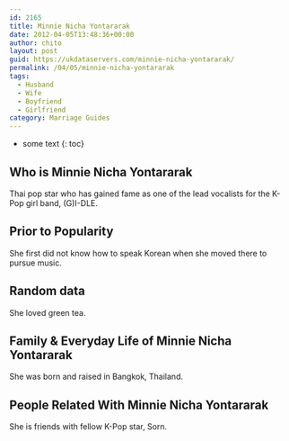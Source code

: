 ```yaml
---
id: 2165
title: Minnie Nicha Yontararak
date: 2012-04-05T13:48:36+00:00
author: chito
layout: post
guid: https://ukdataservers.com/minnie-nicha-yontararak/
permalink: /04/05/minnie-nicha-yontararak
tags:
  - Husband
  - Wife
  - Boyfriend
  - Girlfriend
category: Marriage Guides
---
```


* some text
{: toc}
          
          
## Who is  Minnie Nicha Yontararak
                  
                  
                  
Thai pop star who has gained fame as one of the lead vocalists for the K-Pop girl band, (G)I-DLE.
                  
                
                
                
## Prior to Popularity 
                  
                  
                  
She first did not know how to speak Korean when she moved there to pursue music.
                  
                
                
                
## Random data 
                  
                  
                  
She loved green tea.
                  
                
                
                
## Family & Everyday Life of Minnie Nicha Yontararak
                  
                  
                  
She was born and raised in Bangkok, Thailand.
                  
                
                
                
## People Related With  Minnie Nicha Yontararak
                  
                  
                  
She is friends with fellow K-Pop star, Sorn.
                  
                
              
            
          
          
          
    
    
  
